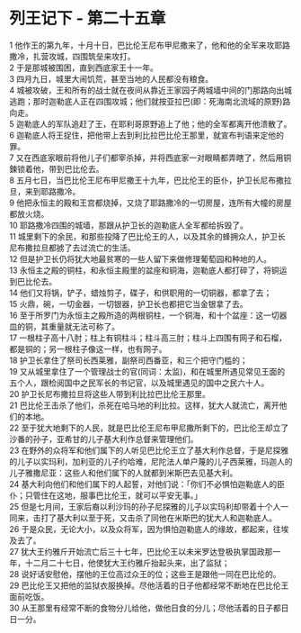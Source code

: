 # 列王记下 - 第二十五章
  
 1 他作王的第九年，十月十日，巴比伦王尼布甲尼撒来了，他和他的全军来攻耶路撒冷，扎营攻城，四围筑垒来攻打。  
 2 于是那城被围困，直到西底家王十一年。  
 3 四月九日，城里大闹饥荒，甚至当地的人民都没有粮食。  
 4 城被攻破，王和所有的战士就在夜间从靠近王家园子两城墙中间的门那路向出城逃跑；那时迦勒底人正在四围攻城；他们就按亚拉巴(即：死海南北流域的原野)路向走。  
 5 迦勒底人的军队追赶了王，在耶利哥原野追上了他；他的全军都离开他溃散了。  
 6 迦勒底人将王捉住，把他带上去到利比拉巴比伦王那里，就宣布判语来定他的罪。  
 7 又在西底家眼前将他儿子们都宰杀掉，并将西底家一对眼睛都弄瞎了，然后用铜鍊锁着他，带到巴比伦去。  
 8 五月七日，当巴比伦王尼布甲尼撒王十九年，巴比伦王的臣仆，护卫长尼布撒拉旦，来到耶路撒冷。  
 9 他把永恒主的殿和王宫都烧掉，又烧了耶路撒冷的一切房屋，连所有大幢的房屋都放火烧。  
 10 耶路撒冷四围的城墙，那跟从护卫长的迦勒底人全军都给拆毁了。  
 11 城里剩下的余民，和那些投降了巴比伦王的人，以及其余的蜂拥众人，护卫长尼布撒拉旦都掳了去过流亡的生活。  
 12 但是护卫长仍将犹大地最贫寒的一些人留下来做修理葡萄园和种地的人。  
 13 永恒主之殿的铜柱，和永恒主殿里的盆座和铜海，迦勒底人都打碎了，将铜运到巴比伦去。  
 14 他们又将锅，铲子，蜡烛剪子，碟子，和供职用的一切铜器，都拿了去；  
 15 火鼎，碗，一切金器，一切银器，护卫长也都把它当金银拿了去。  
 16 至于所罗门为永恒主之殿所造的两根铜柱，一个铜海，和十个盆座：这一切器皿的铜，其重量就无法可称了。  
 17 一根柱子高十八肘；柱上有铜柱斗；柱斗高三肘；柱斗上四围有网子和石榴，都是铜的；另一根柱子像这一样，也有网子。  
 18 护卫长拿住了祭司长西莱雅，副祭司西番亚，和三个把守门槛的；  
 19 又从城里拿住了一个管理战士的官(同词：太监)，和在城里所遇见常见王面的五个人，跟检阅国中之民军长的书记官，以及城里遇见的国中之民六十人。  
 20 护卫长尼布撒拉旦将这些人带到利比拉巴比伦王那里。  
 21 巴比伦王击杀了他们，杀死在哈马地的利比拉。这样，犹大人就流亡，离开他们的本地。  
 22 至于犹大地剩下的人民，就是巴比伦王尼布甲尼撒所剩下的，巴比伦王却立了沙番的孙子，亚希甘的儿子基大利作总督来管理他们。  
 23 在野外的众将军和他们属下的人听见巴比伦王立了基大利作总督，于是尼探雅的儿子以实玛利，加利亚的儿子约哈难，尼陀法人单户蔑的儿子西莱雅，玛迦人的儿子雅撒尼亚：这些人和他们属下的人就都到米斯巴去见基大利。  
 24 基大利向他们和他们属下的人起誓，对他们说：「你们不必惧怕迦勒底人的臣仆；只管住在这地，服事巴比伦王，就可以平安无事。」  
 25 但是七月间，王家后裔以利沙玛的孙子尼探雅的儿子以实玛利却带着十个人一同来，击打了基大利以至于死，又击杀了同他在米斯巴的犹大人和迦勒底人。  
 26 于是众民，无论大小，以及众将军，因为惧怕迦勒底人的缘故，都起来，往埃及去了。  
 27 犹大王约雅斤开始流亡后三十七年，巴比伦王以未米罗达登极执掌国政那一年，十二月二十七日，他使犹大王约雅斤抬起头来，出了监狱；  
 28 说好话安慰他，摆他的王位高过众王的位；这些王是跟他一同在巴比伦的。  
 29 巴比伦王又把他的监狱衣服换掉。尽他活着的日子他都经常不断地在巴比伦王面前吃饭。  
 30 从王那里有经常不断的食物分儿给他，做他日食的分儿；尽他活着的日子都日日一分。